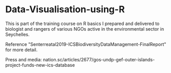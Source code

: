 # Data-Visualisation-using-R

This is part of the training course on R basics I prepared and delivered to biologist and rangers of various NGOs active in the environmental sector in Seychelles. 

Reference "Senterreatal2019-ICSBiodiversityDataManagement-FinalReport" for more detail.

Press and media: nation.sc/articles/2677/gos-undp-gef-outer-islands-project-funds-new-ics-database
